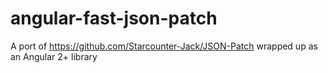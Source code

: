 # angular-fast-json-patch
A port of https://github.com/Starcounter-Jack/JSON-Patch wrapped up as an Angular 2+ library
